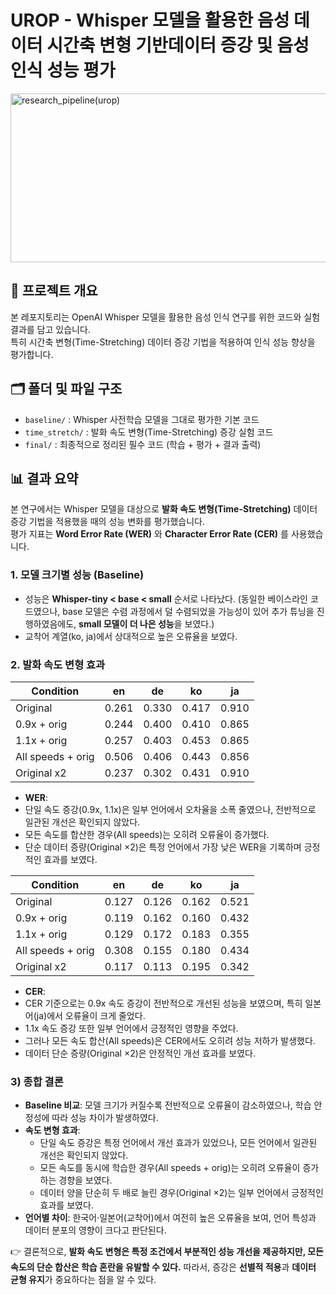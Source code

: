 # UROP - Whisper 모델을 활용한 음성 데이터 시간축 변형 기반데이터 증강 및 음성 인식 성능 평가

<img width="949" height="270" alt="research_pipeline(urop)" src="https://github.com/user-attachments/assets/ab02d585-7928-43ee-8623-4b764473bc6b" />


## 📌 프로젝트 개요
본 레포지토리는 OpenAI Whisper 모델을 활용한 음성 인식 연구를 위한 코드와 실험 결과를 담고 있습니다.  
특히 시간축 변형(Time-Stretching) 데이터 증강 기법을 적용하여 인식 성능 향상을 평가합니다.

## 🗂️ 폴더 및 파일 구조
- `baseline/` : Whisper 사전학습 모델을 그대로 평가한 기본 코드
- `time_stretch/` : 발화 속도 변형(Time-Stretching) 증강 실험 코드
- `final/` : 최종적으로 정리된 필수 코드 (학습 + 평가 + 결과 출력)

## 📊 결과 요약

본 연구에서는 Whisper 모델을 대상으로 **발화 속도 변형(Time-Stretching)** 데이터 증강 기법을 적용했을 때의 성능 변화를 평가했습니다.  
평가 지표는 **Word Error Rate (WER)** 와 **Character Error Rate (CER)** 를 사용했습니다.

### 1. 모델 크기별 성능 (Baseline)
- 성능은 **Whisper-tiny < base < small** 순서로 나타났다.
  (동일한 베이스라인 코드였으나, base 모델은 수렴 과정에서 덜 수렴되었을 가능성이 있어 추가 튜닝을 진행하였음에도, **small 모델이 더 나은 성능**을 보였다.)  
- 교착어 계열(ko, ja)에서 상대적으로 높은 오류율을 보였다.

### 2. 발화 속도 변형 효과
| Condition        | en    | de    | ko    | ja    |
|------------------|-------|-------|-------|-------|
| Original         | 0.261 | 0.330 | 0.417 | 0.910 |
| 0.9x + orig      | 0.244 | 0.400 | 0.410 | 0.865 |
| 1.1x + orig      | 0.257 | 0.403 | 0.453 | 0.865 |
| All speeds + orig| 0.506 | 0.406 | 0.443 | 0.856 |
| Original x2      | 0.237 | 0.302 | 0.431 | 0.910 |
- **WER**:
- 단일 속도 증강(0.9x, 1.1x)은 일부 언어에서 오차율을 소폭 줄였으나, 전반적으로 일관된 개선은 확인되지 않았다.  
- 모든 속도를 합산한 경우(All speeds)는 오히려 오류율이 증가했다.  
- 단순 데이터 증량(Original ×2)은 특정 언어에서 가장 낮은 WER을 기록하며 긍정적인 효과를 보였다.  


| Condition        | en    | de    | ko    | ja    |
|------------------|-------|-------|-------|-------|
| Original         | 0.127 | 0.126 | 0.162 | 0.521 |
| 0.9x + orig      | 0.119 | 0.162 | 0.160 | 0.432 |
| 1.1x + orig      | 0.129 | 0.172 | 0.183 | 0.355 |
| All speeds + orig| 0.308 | 0.155 | 0.180 | 0.434 |
| Original x2      | 0.117 | 0.113 | 0.195 | 0.342 |
- **CER**:
- CER 기준으로는 0.9x 속도 증강이 전반적으로 개선된 성능을 보였으며, 특히 일본어(ja)에서 오류율이 크게 줄었다.  
- 1.1x 속도 증강 또한 일부 언어에서 긍정적인 영향을 주었다.  
- 그러나 모든 속도 합산(All speeds)은 CER에서도 오히려 성능 저하가 발생했다.  
- 데이터 단순 증량(Original ×2)은 안정적인 개선 효과를 보였다.

### 3) 종합 결론
- **Baseline 비교**: 모델 크기가 커질수록 전반적으로 오류율이 감소하였으나, 학습 안정성에 따라 성능 차이가 발생하였다.  
- **속도 변형 효과**:  
  - 단일 속도 증강은 특정 언어에서 개선 효과가 있었으나, 모든 언어에서 일관된 개선은 확인되지 않았다.  
  - 모든 속도를 동시에 학습한 경우(All speeds + orig)는 오히려 오류율이 증가하는 경향을 보였다.  
  - 데이터 양을 단순히 두 배로 늘린 경우(Original ×2)는 일부 언어에서 긍정적인 효과를 보였다.  
- **언어별 차이**: 한국어·일본어(교착어)에서 여전히 높은 오류율을 보여, 언어 특성과 데이터 분포의 영향이 크다고 판단된다.

👉 결론적으로, **발화 속도 변형은 특정 조건에서 부분적인 성능 개선을 제공하지만, 모든 속도의 단순 합산은 학습 혼란을 유발할 수 있다.** 따라서, 증강은 **선별적 적용**과 **데이터 균형 유지**가 중요하다는 점을 알 수 있다.
